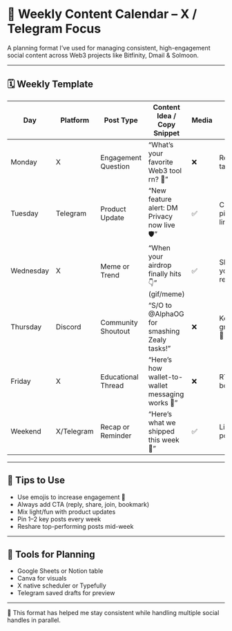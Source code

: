 # 📅 Weekly Content Calendar – X / Telegram Focus

A planning format I’ve used for managing consistent, high-engagement social content across Web3 projects like Bitfinity, Dmail & Solmoon.

---

## 🗓️ Weekly Template

| Day       | Platform | Post Type            | Content Idea / Copy Snippet                    | Media | CTA                  |
|-----------|----------|----------------------|------------------------------------------------|--------|------------------------|
| Monday    | X        | Engagement Question  | “What’s your favorite Web3 tool rn? 👀”        | ❌     | Reply + tag a frnd     |
| Tuesday   | Telegram | Product Update       | “New feature alert: DM Privacy now live 🛡️”     | ✅     | Check pinned / link    |
| Wednesday | X        | Meme or Trend        | “When your airdrop finally hits 👇” (gif/meme) | ✅     | Share your reaction    |
| Thursday  | Discord  | Community Shoutout   | “S/O to @AlphaOG for smashing Zealy tasks!”   | ❌     | Keep grinding 💪       |
| Friday    | X        | Educational Thread   | “Here’s how wallet-to-wallet messaging works 🧵” | ❌   | RT & bookmark          |
| Weekend   | X/Telegram | Recap or Reminder   | “Here’s what we shipped this week 🔁”         | ✅     | Link to all posts      |

---

## 🔧 Tips to Use

- Use emojis to increase engagement 🌟  
- Always add CTA (reply, share, join, bookmark)  
- Mix light/fun with product updates  
- Pin 1–2 key posts every week  
- Reshare top-performing posts mid-week

---

## 🔁 Tools for Planning

- Google Sheets or Notion table  
- Canva for visuals  
- X native scheduler or Typefully  
- Telegram saved drafts for preview

---

📌 This format has helped me stay consistent while handling multiple social handles in parallel.
